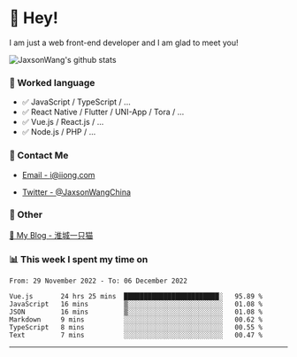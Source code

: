 # 👋 Hey!

I am just a web front-end developer and I am glad to meet you!

![JaxsonWang's github stats](https://github-readme-stats.vercel.app/api?username=JaxsonWang&&show_icons=true&&title_color=1abc9c&&icon_color=1abc9c)


### 📝 Worked language

- ✅ JavaScript / TypeScript / ...
- ✅ React Native / Flutter / UNI-App / Tora / ...
- ✅ Vue.js / React.js / ...
- ✅ Node.js / PHP / ...

### 📮 Contact Me

- [Email - i@iiong.com](mailto:i@iiong.com)

- [Twitter - @JaxsonWangChina](https://twitter.com/JaxsonWangChina)

### 🤪 Other

[📌 My Blog - 淮城一只猫](https://iiong.com)

### 📊 This week I spent my time on

<!--START_SECTION:waka-->

```text
From: 29 November 2022 - To: 06 December 2022

Vue.js       24 hrs 25 mins  ████████████████████████░   95.89 %
JavaScript   16 mins         ▒░░░░░░░░░░░░░░░░░░░░░░░░   01.08 %
JSON         16 mins         ▒░░░░░░░░░░░░░░░░░░░░░░░░   01.08 %
Markdown     9 mins          ░░░░░░░░░░░░░░░░░░░░░░░░░   00.62 %
TypeScript   8 mins          ░░░░░░░░░░░░░░░░░░░░░░░░░   00.55 %
Text         7 mins          ░░░░░░░░░░░░░░░░░░░░░░░░░   00.47 %
```

<!--END_SECTION:waka-->

---
